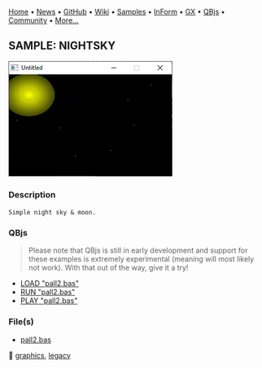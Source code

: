 [Home](https://qb64.com) • [News](../../news.md) • [GitHub](https://github.com/QB64Official/qb64) • [Wiki](wiki.md) • [Samples](../../samples.md) • [InForm](../../inform.md) • [GX](../../gx.md) • [QBjs](../../qbjs.md) • [Community](../../community.md) • [More...](../../more.md)

## SAMPLE: NIGHTSKY

![screenshot.png](img/screenshot.png)

### Description

```text
Simple night sky & moon.
```

### QBjs

> Please note that QBjs is still in early development and support for these examples is extremely experimental (meaning will most likely not work). With that out of the way, give it a try!

* [LOAD "pall2.bas"](https://qbjs.org/index.html?src=https://qb64.com/samples/nightsky/src/pall2.bas)
* [RUN "pall2.bas"](https://qbjs.org/index.html?mode=auto&src=https://qb64.com/samples/nightsky/src/pall2.bas)
* [PLAY "pall2.bas"](https://qbjs.org/index.html?mode=play&src=https://qb64.com/samples/nightsky/src/pall2.bas)

### File(s)

* [pall2.bas](src/pall2.bas)

🔗 [graphics](../graphics.md), [legacy](../legacy.md)
